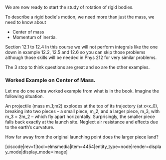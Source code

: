 We are now ready to start the study of rotation of rigid bodies. 

To describe a rigid bodie's motion, we need more than just the mass, we need to know about 

* Center of mass
* Momentum of inertia. 

<stop-note>
    <span slot="message">Section 12.1 to 12.4</span>
</stop-note>

<lrndesign-sidenote label="Instructor Note" icon="bookmark" bg-color="#c2e5f2">
In this course we will not perform integrals like the one down in example 12.2, 12.5 and 12.6 so you can skip those problems although those skills will be needed in Phys 212 for very similar problems. 
</lrndesign-sidenote>

The 3 stop to think questions are great and so are the other examples. 

### Worked Example on Center of Mass. 


Let me do one extra worked example from what is in the book. Imagine the following situation. 

An projectile (mass <lrn-math>m_1;m2) explodes at the top of its trajectory (at <lrn-math>x=x_0</lrn-math>), breaking into two pieces – a small piece, <lrn-math>m_2</lrn-math>, and a larger piece, <lrn-math>m_3</lrn-math>, with <lrn-math>m_3 = 2m_2</lrn-math> – which fly apart horizontally. Surprisingly, the smaller piece falls back exactly at the launch site. Neglect air resistance and effects due to the earth’s curvature. 

How far away from the original launching  point does the larger piece land?

[ciscode|rev=1|tool=elmsmedia|item=4454|entity_type=node|render=display_mode|display_mode=image]
